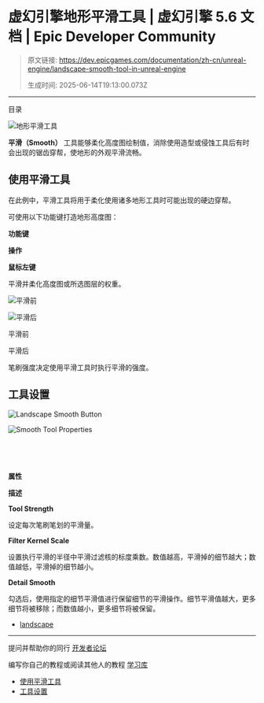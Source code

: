 # 虚幻引擎地形平滑工具 | 虚幻引擎 5.6 文档 | Epic Developer Community

> 原文链接: https://dev.epicgames.com/documentation/zh-cn/unreal-engine/landscape-smooth-tool-in-unreal-engine
> 
> 生成时间: 2025-06-14T19:13:00.073Z

---

目录

![地形平滑工具](https://dev.epicgames.com/community/api/documentation/image/695580d1-bec5-4189-a9c4-67d3726f94f3?resizing_type=fill&width=1920&height=335)

**平滑（Smooth）** 工具能够柔化高度图绘制值，消除使用造型或侵蚀工具后有时会出现的锯齿穿帮，使地形的外观平滑流畅。

## 使用平滑工具

在此例中，平滑工具将用于柔化使用诸多地形工具时可能出现的硬边穿帮。

可使用以下功能键打造地形高度图：

**功能键**

**操作**

**鼠标左键**

平滑并柔化高度图或所选图层的权重。

![平滑前](https://d1iv7db44yhgxn.cloudfront.net/documentation/images/002b9f74-c847-4fbd-a1dc-cae36571607a/01-before-smoothing.png "Before Smoothing")

![平滑后](https://d1iv7db44yhgxn.cloudfront.net/documentation/images/2af208b6-1c5c-4808-9624-8c5195aa84a2/02-after-smoothing.png "After Smoothing")

平滑前

平滑后

笔刷强度决定使用平滑工具时执行平滑的强度。

## 工具设置

![Landscape Smooth Button](https://d1iv7db44yhgxn.cloudfront.net/documentation/images/74e6e503-d8bd-4c7e-bf9a-a9c52814c29b/03-landscape-smooth-button.png "Landscape Smooth Button")

![Smooth Tool Properties](https://d1iv7db44yhgxn.cloudfront.net/documentation/images/1c92a5b4-e998-4911-958f-336ec0ad0336/04-smooth-tool-properties.png "Smooth Tool Properties")

 

 

**属性**

**描述**

**Tool Strength**

设定每次笔刷笔划的平滑量。

**Filter Kernel Scale**

设置执行平滑的半径中平滑过滤核的标度乘数。数值越高，平滑掉的细节越大；数值越低，平滑掉的细节越小。

**Detail Smooth**

勾选后，使用指定的细节平滑值进行保留细节的平滑操作。细节平滑值越大，更多细节将被移除；而数值越小，更多细节将被保留。

-   [landscape](https://dev.epicgames.com/community/search?query=landscape)

* * *

提问并帮助你的同行 [开发者论坛](https://forums.unrealengine.com/categories?tag=unreal-engine)

编写你自己的教程或阅读其他人的教程 [学习库](https://dev.epicgames.com/community/unreal-engine/learning)

-   [使用平滑工具](/documentation/zh-cn/unreal-engine/landscape-smooth-tool-in-unreal-engine#%E4%BD%BF%E7%94%A8%E5%B9%B3%E6%BB%91%E5%B7%A5%E5%85%B7)
-   [工具设置](/documentation/zh-cn/unreal-engine/landscape-smooth-tool-in-unreal-engine#%E5%B7%A5%E5%85%B7%E8%AE%BE%E7%BD%AE)
